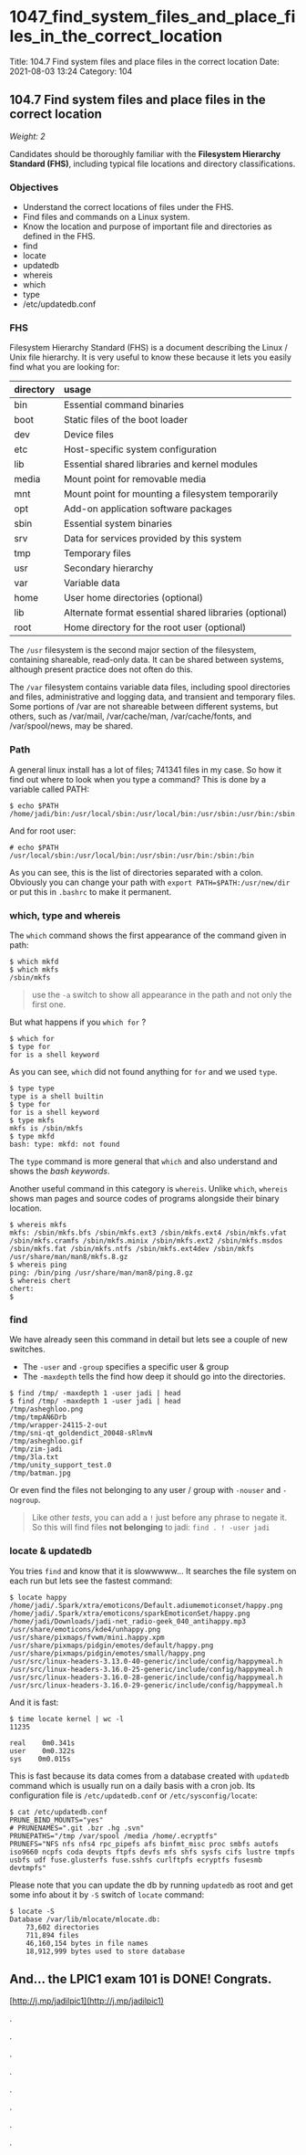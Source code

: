 # 1047\_find\_system\_files\_and\_place\_files\_in\_the\_correct\_location

Title: 104.7 Find system files and place files in the correct location Date: 2021-08-03 13:24 Category: 104

## 104.7 Find system files and place files in the correct location

_Weight: 2_

Candidates should be thoroughly familiar with the **Filesystem Hierarchy Standard \(FHS\)**, including typical file locations and directory classifications.

### Objectives

* Understand the correct locations of files under the FHS.
* Find files and commands on a Linux system.
* Know the location and purpose of important file and directories as defined in the FHS.
* find
* locate
* updatedb
* whereis
* which
* type
* /etc/updatedb.conf

### FHS

Filesystem Hierarchy Standard \(FHS\) is a document describing the Linux / Unix file hierarchy. It is very useful to know these because it lets you easily find what you are looking for:

| directory | usage |
| :--- | :--- |
| bin | Essential command binaries |
| boot | Static files of the boot loader |
| dev | Device files |
| etc | Host-specific system configuration |
| lib | Essential shared libraries and kernel modules |
| media | Mount point for removable media |
| mnt | Mount point for mounting a filesystem temporarily |
| opt | Add-on application software packages |
| sbin | Essential system binaries |
| srv | Data for services provided by this system |
| tmp | Temporary files |
| usr | Secondary hierarchy |
| var | Variable data |
| home | User home directories \(optional\) |
| lib | Alternate format essential shared libraries \(optional\) |
| root | Home directory for the root user \(optional\) |

The `/usr` filesystem is the second major section of the filesystem, containing shareable, read-only data. It can be shared between systems, although present practice does not often do this.

The `/var` filesystem contains variable data files, including spool directories and files, administrative and logging data, and transient and temporary files. Some portions of /var are not shareable between different systems, but others, such as /var/mail, /var/cache/man, /var/cache/fonts, and /var/spool/news, may be shared.

### Path

A general linux install has a lot of files; 741341 files in my case. So how it find out where to look when you type a command? This is done by a variable called PATH:

```text
$ echo $PATH
/home/jadi/bin:/usr/local/sbin:/usr/local/bin:/usr/sbin:/usr/bin:/sbin:/bin:/usr/games:/usr/local/games;/home/jadi/bin/
```

And for root user:

```text
# echo $PATH
/usr/local/sbin:/usr/local/bin:/usr/sbin:/usr/bin:/sbin:/bin
```

As you can see, this is the list of directories separated with a colon. Obviously you can change your path with `export PATH=$PATH:/usr/new/dir` or put this in `.bashrc` to make it permanent.

### which, type and whereis

The `which` command shows the first appearance of the command given in path:

```text
$ which mkfd
$ which mkfs
/sbin/mkfs
```

> use the `-a` switch to show all appearance in the path and not only the first one.

But what happens if you `which for` ?

```text
$ which for
$ type for
for is a shell keyword
```

As you can see, `which` did not found anything for `for` and we used `type`.

```text
$ type type
type is a shell builtin
$ type for
for is a shell keyword
$ type mkfs
mkfs is /sbin/mkfs
$ type mkfd
bash: type: mkfd: not found
```

The `type` command is more general that `which` and also understand and shows the _bash keywords_.

Another useful command in this category is `whereis`. Unlike `which`, `whereis` shows man pages and source codes of programs alongside their binary location.

```text
$ whereis mkfs
mkfs: /sbin/mkfs.bfs /sbin/mkfs.ext3 /sbin/mkfs.ext4 /sbin/mkfs.vfat /sbin/mkfs.cramfs /sbin/mkfs.minix /sbin/mkfs.ext2 /sbin/mkfs.msdos /sbin/mkfs.fat /sbin/mkfs.ntfs /sbin/mkfs.ext4dev /sbin/mkfs /usr/share/man/man8/mkfs.8.gz
$ whereis ping
ping: /bin/ping /usr/share/man/man8/ping.8.gz
$ whereis chert
chert:
$
```

### find

We have already seen this command in detail but lets see a couple of new switches.

* The `-user` and `-group` specifies a specific user & group
* The `-maxdepth` tells the find how deep it should go into the directories.

```text
$ find /tmp/ -maxdepth 1 -user jadi | head
$ find /tmp/ -maxdepth 1 -user jadi | head
/tmp/asheghloo.png
/tmp/tmpAN6Drb
/tmp/wrapper-24115-2-out
/tmp/sni-qt_goldendict_20048-sRlmvN
/tmp/asheghloo.gif
/tmp/zim-jadi
/tmp/3la.txt
/tmp/unity_support_test.0
/tmp/batman.jpg
```

Or even find the files not belonging to any user / group with `-nouser` and `-nogroup`.

> Like other _tests_, you can add a `!` just before any phrase to negate it. So this will find files **not belonging** to jadi: `find . ! -user jadi`

### locate & updatedb

You tries `find` and know that it is slowwwww... It searches the file system on each run but lets see the fastest command:

```text
$ locate happy
/home/jadi/.Spark/xtra/emoticons/Default.adiumemoticonset/happy.png
/home/jadi/.Spark/xtra/emoticons/sparkEmoticonSet/happy.png
/home/jadi/Downloads/jadi-net_radio-geek_040_antihappy.mp3
/usr/share/emoticons/kde4/unhappy.png
/usr/share/pixmaps/fvwm/mini.happy.xpm
/usr/share/pixmaps/pidgin/emotes/default/happy.png
/usr/share/pixmaps/pidgin/emotes/small/happy.png
/usr/src/linux-headers-3.13.0-40-generic/include/config/happymeal.h
/usr/src/linux-headers-3.16.0-25-generic/include/config/happymeal.h
/usr/src/linux-headers-3.16.0-28-generic/include/config/happymeal.h
/usr/src/linux-headers-3.16.0-29-generic/include/config/happymeal.h
```

And it is fast:

```text
$ time locate kernel | wc -l
11235

real    0m0.341s
user    0m0.322s
sys    0m0.015s
```

This is fast because its data comes from a database created with `updatedb` command which is usually run on a daily basis with a cron job. Its configuration file is `/etc/updatedb.conf` or `/etc/sysconfig/locate`:

```text
$ cat /etc/updatedb.conf
PRUNE_BIND_MOUNTS="yes"
# PRUNENAMES=".git .bzr .hg .svn"
PRUNEPATHS="/tmp /var/spool /media /home/.ecryptfs"
PRUNEFS="NFS nfs nfs4 rpc_pipefs afs binfmt_misc proc smbfs autofs iso9660 ncpfs coda devpts ftpfs devfs mfs shfs sysfs cifs lustre tmpfs usbfs udf fuse.glusterfs fuse.sshfs curlftpfs ecryptfs fusesmb devtmpfs"
```

Please note that you can update the db by running `updatedb` as root and get some info about it by `-S` switch of `locate` command:

```text
$ locate -S
Database /var/lib/mlocate/mlocate.db:
    73,602 directories
    711,894 files
    46,160,154 bytes in file names
    18,912,999 bytes used to store database
```

## And... the LPIC1 exam 101 is DONE! Congrats.

[http://j.mp/jadilpic1](http://j.mp/jadilpic1)

.

.

.

.

.

.

.

.

